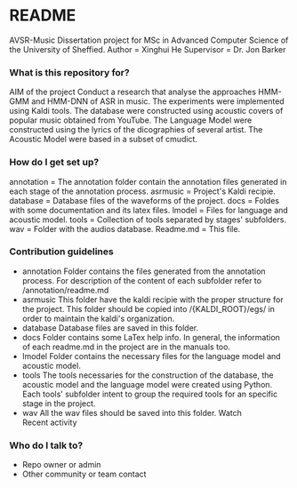 # README #

AVSR-Music
Dissertation project for MSc in Advanced Computer Science of the University of Sheffied.
Author = Xinghui He
Supervisor = Dr. Jon Barker


### What is this repository for? ###

AIM of the project
Conduct a research that analyse the approaches HMM-GMM and HMM-DNN of ASR in music. 
The experiments were implemented using Kaldi tools. The database were constructed using 
acoustic covers of popular music obtained from YouTube. The Language Model were constructed 
using the lyrics of the dicographies of several artist. The Acoustic Model were based in a 
subset of cmudict.

### How do I get set up? ###

annotation = The annotation folder contain the annotation files generated in each stage of the annotation process.
asrmusic = Project's Kaldi recipie.
database = Database files of the waveforms of the project.
docs = Foldes with some documentation and its latex files.
lmodel = Files for language and acoustic model.
tools = Collection of tools separated by stages' subfolders.
wav = Folder with the audios database.
Readme.md = This file.


### Contribution guidelines ###

- annotation
Folder contains the files generated from the annotation process. For description of the content of each subfolder refer to /annotation/readme.md
- asrmusic
This folder have the kaldi recipie with the proper structure for the project. This folder should be copied into /{KALDI_ROOT}/egs/ in order to maintain the kaldi's organization.
- database
Database files are saved in this folder.
- docs
Folder contains some LaTex help info. In general, the information of each readme.md in the project are in the manuals too.
- lmodel
Folder contains the necessary files for the language model and acoustic model.
- tools
The tools necessaries for the construction of the database, the acoustic model and the language model were created using Python. Each tools' subfolder intent to group the required tools for an specific stage in the project.
- wav
All the wav files should be saved into this folder.
Watch  
Recent activity 

### Who do I talk to? ###

* Repo owner or admin
* Other community or team contact